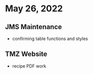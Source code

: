 # May 26, 2022

## JMS Maintenance
- confirming table functions and styles

## TMZ Website
- recipe PDF work